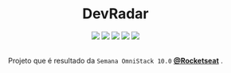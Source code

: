 <h1 align="center"><strong>DevRadar</strong></h1>

<div align="center">
  <img src="https://img.shields.io/github/license/cristianprochnow/DevRadar" />
  <img src="https://img.shields.io/github/languages/code-size/cristianprochnow/DevRadar" />
  <img src="https://img.shields.io/badge/technology-node.js-green" />
  <img src="https://img.shields.io/badge/technology-react.js-9cf" />
  <img src="https://img.shields.io/badge/technology-react--native-darkviolet" />
</div>

<br /> 

<p align="center">Projeto que é resultado da <code>Semana OmniStack 10.0</code> <strong><a href="https://rocketseat.com.br/">@Rocketseat</a></strong> .</p>
